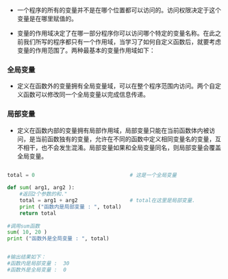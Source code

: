 
- 一个程序的所有的变量并不是在哪个位置都可以访问的。访问权限决定于这个变量是在哪里赋值的。

- 变量的作用域决定了在哪一部分程序你可以访问哪个特定的变量名称。在此之前我们所写的程序都只有一个作用域，当学习了如何自定义函数后，就要考虑变量的作用范围了。两种最基本的变量作用域如下：


### 全局变量 ###

- 定义在函数外的变量拥有全局变量域，可以在整个程序范围内访问。两个自定义函数可以修改同一个全局变量以完成信息传递。

### 局部变量 ###

- 定义在函数内部的变量拥有局部作用域，局部变量只能在当前函数体内被访问，是当前函数独有的变量，允许在不同的函数中定义相同变量名的变量，互不相干，也不会发生混淆。局部变量如果和全局变量同名，则局部变量会覆盖全局变量。

```python
 
total = 0								# 这是一个全局变量

def sum( arg1, arg2 ):
    #返回2个参数的和."
    total = arg1 + arg2					# total在这里是局部变量.
    print ("函数内是局部变量 : ", total)
    return total
 
#调用sum函数
sum( 10, 20 )
print ("函数外是全局变量 : ", total)


#输出结果如下：
#函数内是局部变量 :  30
#函数外是全局变量 :  0


```

